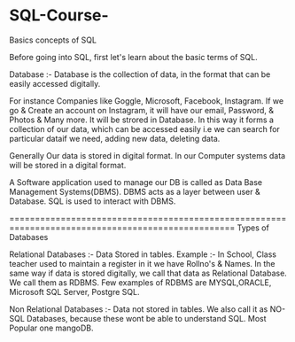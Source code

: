 # SQL-Course-
Basics concepts of SQL

Before going into SQL, first let's learn about the basic terms of SQL. 

Database :- Database is the collection of data, in the format that can be easily accessed digitally. 

For instance Companies like Goggle, Microsoft, Facebook, Instagram. If we go & Create an account on Instagram, it will have our email, Password, & Photos & Many more. It will be strored in Database. In this way it forms a collection of our data, which can be accessed easily i.e we can search for particular dataif we need, adding new data, deleting data. 

Generally Our data is stored in digital format. In our Computer systems data will be stored in a digital format. 

A Software application used to manage our DB is called as Data Base Management Systems(DBMS). DBMS acts as a layer between user & Database. SQL is used to interact with DBMS.

==================================================================================================
Types of Databases

Relational Databases :- Data Stored in tables. Example :- In School, Class teacher used to maintain a register in it we have Rollno's & Names. In the same way if data is stored digitally, we call that data as Relational Database. We call them as RDBMS. Few examples of RDBMS are MYSQL,ORACLE, Microsoft SQL Server, Postgre SQL.

Non Relational Databases :- Data not stored in tables. We also call it as NO-SQL Databases, because these wont be able to understand SQL. Most Popular one mangoDB.
   
